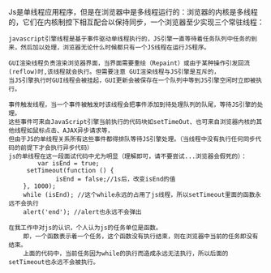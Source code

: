 Js是单线程应用程序，但是在浏览器中是多线程运行的：浏览器的内核是多线程的，它们在内核制控下相互配合以保持同步，一个浏览器至少实现三个常驻线程：
	
	javascript引擎线程是基于事件驱动单线程执行的，JS引擎一直等待着任务队列中任务的到来，然后加以处理，浏览器无论什么时候都只有一个JS线程在运行JS程序。

	GUI渲染线程负责渲染浏览器界面，当界面需要重绘（Repaint）或由于某种操作引发回流(reflow)时,该线程就会执行。但需要注意 GUI渲染线程与JS引擎是互斥的，
	当JS引擎执行时GUI线程会被挂起，GUI更新会被保存在一个队列中等到JS引擎空闲时立即被执行。
	
	事件触发线程，当一个事件被触发时该线程会把事件添加到待处理队列的队尾，等待JS引擎的处理。
	这些事件可来自JavaScript引擎当前执行的代码块如setTimeOut、也可来自浏览器内核的其他线程如鼠标点击、AJAX异步请求等，
	但由于JS的单线程关系所有这些事件都得排队等待JS引擎处理。（当线程中没有执行任何同步代码的前提下才会执行异步代码）
	js的单线程在这一段面试代码中尤为明显（理解即可，请不要尝试...浏览器会假死的）：
        	var isEnd = true;
		 setTimeout(function () {
				 isEnd = false;//1s后，改变isEnd的值         
		}, 1000);     
		while (isEnd); //这个while永远的占用了js线程，所以setTimeout里面的函数永远不会执行
		alert('end'); //alert也永远不会弹出  

	在我工作中对js的认识，个人认为js的任务单位是函数。
	    即，一个函数表示着一个任务，这个函数没有执行结束，则在浏览器中当前的任务即没有结束。
	    上面的代码中，当前任务因为while的执行而造成永远无法执行，所以后面的setTimeout也永远不会被执行。
